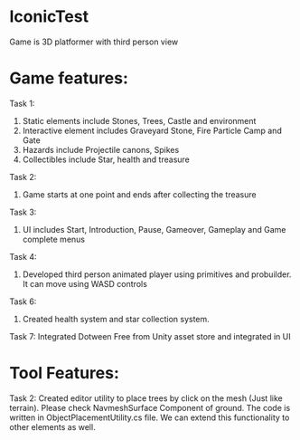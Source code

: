 # IconicTest

Game is 3D platformer with third person view

# Game features:

Task 1: 
1. Static elements include Stones, Trees, Castle and environment
2. Interactive element includes Graveyard Stone, Fire Particle Camp and Gate
3. Hazards include Projectile canons, Spikes
4. Collectibles include Star, health and treasure

Task 2:
1. Game starts at one point and ends after collecting the treasure

Task 3: 
1. UI includes Start, Introduction, Pause, Gameover, Gameplay and Game complete menus

Task 4: 
1. Developed third person animated player using primitives and probuilder. It can move using WASD controls

Task 6: 
1. Created health system and star collection system. 

Task 7: 
Integrated Dotween Free from Unity asset store and integrated in UI

# Tool Features:

Task 2:
Created editor utility to place trees by click on the mesh (Just like terrain). Please check NavmeshSurface Component of ground. The code is written in ObjectPlacementUtility.cs file. We can extend this functionality to other elements as well.






